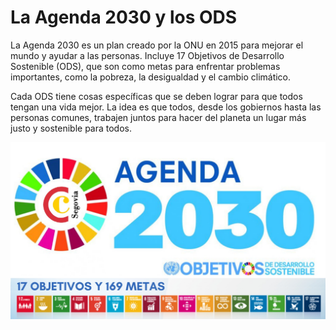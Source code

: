  # La Agenda 2030 y los ODS
 
La Agenda 2030 es un plan creado por la ONU en 2015 para mejorar el mundo y ayudar a las personas. Incluye 17 Objetivos de Desarrollo Sostenible (ODS), que son como metas para enfrentar problemas importantes, como la pobreza, la desigualdad y el cambio climático.

Cada ODS tiene cosas específicas que se deben lograr para que todos tengan una vida mejor. La idea es que todos, desde los gobiernos hasta las personas comunes, trabajen juntos para hacer del planeta un lugar más justo y sostenible para todos.

![agenda](img/agenda.jpg)
